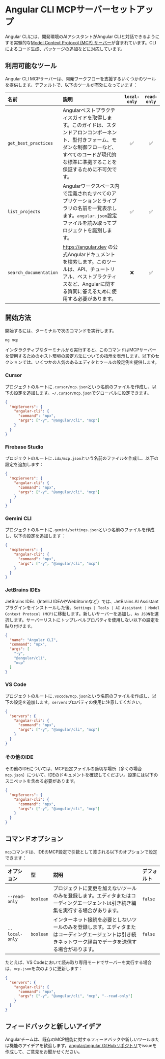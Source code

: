 # Angular CLI MCPサーバーセットアップ

Angular CLIには、開発環境のAIアシスタントがAngular CLIと対話できるようにする実験的な[Model Context Protocol (MCP) サーバー](https://modelcontextprotocol.io/)が含まれています。CLIによるコード生成、パッケージの追加などに対応しています。

## 利用可能なツール

Angular CLI MCPサーバーは、開発ワークフローを支援するいくつかのツールを提供します。デフォルトで、以下のツールが有効になっています：

| 名前                   | 説明                                                                                                                                                                                        | `local-only` | `read-only` |
| :--------------------- | :------------------------------------------------------------------------------------------------------------------------------------------------------------------------------------------------- | :----------: | :---------: |
| `get_best_practices`   | Angularベストプラクティスガイドを取得します。このガイドは、スタンドアロンコンポーネント、型付きフォーム、モダンな制御フローなど、すべてのコードが現代的な標準に準拠することを保証するために不可欠です。 |      ✅      |      ✅     |
| `list_projects`        | Angularワークスペース内で定義されたすべてのアプリケーションとライブラリの名前を一覧表示します。`angular.json`設定ファイルを読み取ってプロジェクトを識別します。                                    |      ✅      |      ✅     |
| `search_documentation` | https://angular.dev の公式Angularドキュメントを検索します。このツールは、API、チュートリアル、ベストプラクティスなど、Angularに関する質問に答えるために使用する必要があります。               |      ❌      |      ✅     |

## 開始方法

開始するには、ターミナルで次のコマンドを実行します。

```bash
ng mcp
```

インタラクティブなターミナルから実行すると、このコマンドはMCPサーバーを使用するためのホスト環境の設定方法についての指示を表示します。以下のセクションでは、いくつかの人気のあるエディタとツールの設定例を提供します。

### Cursor

プロジェクトのルートに`.cursor/mcp.json`という名前のファイルを作成し、以下の設定を追加します。`~/.cursor/mcp.json`でグローバルに設定できます。

```json
{
  "mcpServers": {
    "angular-cli": {
      "command": "npx",
      "args": ["-y", "@angular/cli", "mcp"]
    }
  }
}
```

### Firebase Studio

プロジェクトのルートに`.idx/mcp.json`という名前のファイルを作成し、以下の設定を追加します：

```json
{
  "mcpServers": {
    "angular-cli": {
      "command": "npx",
      "args": ["-y", "@angular/cli", "mcp"]
    }
  }
}
```

### Gemini CLI

プロジェクトのルートに`.gemini/settings.json`という名前のファイルを作成し、以下の設定を追加します：

```json
{
  "mcpServers": {
    "angular-cli": {
      "command": "npx",
      "args": ["-y", "@angular/cli", "mcp"]
    }
  }
}
```

### JetBrains IDEs

JetBrains IDEs（IntelliJ IDEAやWebStormなど）では、JetBrains AI Assistantプラグインをインストールした後、`Settings | Tools | AI Assistant | Model Context Protocol (MCP)`に移動します。新しいサーバーを追加し、`As JSON`を選択します。サーバーリストにトップレベルプロパティを使用しない以下の設定を貼り付けます。

```json
{
  "name": "Angular CLI",
  "command": "npx",
  "args": [
    "-y",
    "@angular/cli",
    "mcp"
  ]
}
```

### VS Code

プロジェクトのルートに`.vscode/mcp.json`という名前のファイルを作成し、以下の設定を追加します。`servers`プロパティの使用に注意してください。

```json
{
  "servers": {
    "angular-cli": {
      "command": "npx",
      "args": ["-y", "@angular/cli", "mcp"]
    }
  }
}
```

### その他のIDE

その他のIDEについては、MCP設定ファイルの適切な場所（多くの場合`mcp.json`）について、IDEのドキュメントを確認してください。設定には以下のスニペットを含める必要があります。

```json
{
  "mcpServers": {
    "angular-cli": {
      "command": "npx",
      "args": ["-y", "@angular/cli", "mcp"]
    }
  }
}
```

## コマンドオプション

`mcp`コマンドは、IDEのMCP設定で引数として渡される以下のオプションで設定できます：

| オプション         | 型      | 説明                                                                                                | デフォルト |
| :------------- | :-------- | :--------------------------------------------------------------------------------------------------------- | :------ |
| `--read-only`  | `boolean` | プロジェクトに変更を加えないツールのみを登録します。エディタまたはコーディングエージェントは引き続き編集を実行する場合があります。 | `false` |
| `--local-only` | `boolean` | インターネット接続を必要としないツールのみを登録します。エディタまたはコーディングエージェントは引き続きネットワーク経由でデータを送信する場合があります。 | `false` |


たとえば、VS Codeにおいて読み取り専用モードでサーバーを実行する場合は、`mcp.json`を次のように更新します：

```json
{
  "servers": {
    "angular-cli": {
      "command": "npx",
      "args": ["-y", "@angular/cli", "mcp", "--read-only"]
    }
  }
}
```

## フィードバックと新しいアイデア

Angularチームは、既存のMCP機能に対するフィードバックや新しいツールまたは機能のアイデアを歓迎します。[angular/angular GitHubリポジトリ](https://github.com/angular/angular/issues)でissueを作成して、ご意見をお聞かせください。